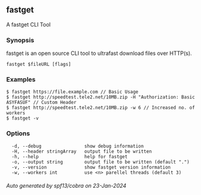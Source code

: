 ## fastget

A fastget CLI Tool

### Synopsis

fastget is an open source CLI tool to ultrafast download files over HTTP(s).

```
fastget $fileURL [flags]
```

### Examples

```
$ fastget https://file.example.com // Basic Usage
$ fastget http://speedtest.tele2.net/10MB.zip -H "Authorization: Basic ASYFASUF" // Custom Header
$ fastget http://speedtest.tele2.net/10MB.zip -w 6 // Increased no. of workers
$ fastget -v

```

### Options

```
  -d, --debug                show debug information
  -H, --header stringArray   output file to be written
  -h, --help                 help for fastget
  -o, --output string        output file to be written (default ".")
  -v, --version              show fastget version information
  -w, --workers int          use <n> parellel threads (default 3)
```

###### Auto generated by spf13/cobra on 23-Jan-2024

